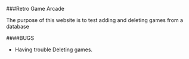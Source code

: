 ###Retro Game Arcade

The purpose of this website is to test adding and deleting games from a database


####BUGS

- Having trouble Deleting games.
